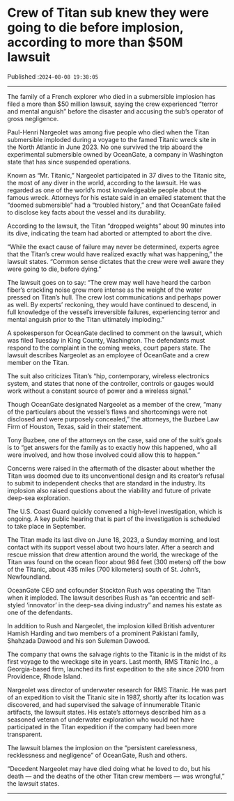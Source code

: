 # Crew of Titan sub knew they were going to die before implosion, according to more than $50M lawsuit

Published :`2024-08-08 19:38:05`

---

The family of a French explorer who died in a submersible implosion has filed a more than $50 million lawsuit, saying the crew experienced “terror and mental anguish” before the disaster and accusing the sub’s operator of gross negligence.

Paul-Henri Nargeolet was among five people who died when the Titan submersible imploded during a voyage to the famed Titanic wreck site in the North Atlantic in June 2023. No one survived the trip aboard the experimental submersible owned by OceanGate, a company in Washington state that has since suspended operations.

Known as “Mr. Titanic,” Nargeolet participated in 37 dives to the Titanic site, the most of any diver in the world, according to the lawsuit. He was regarded as one of the world’s most knowledgeable people about the famous wreck. Attorneys for his estate said in an emailed statement that the “doomed submersible” had a “troubled history,” and that OceanGate failed to disclose key facts about the vessel and its durability.

According to the lawsuit, the Titan “dropped weights” about 90 minutes into its dive, indicating the team had aborted or attempted to abort the dive.

“While the exact cause of failure may never be determined, experts agree that the Titan’s crew would have realized exactly what was happening,” the lawsuit states. “Common sense dictates that the crew were well aware they were going to die, before dying.”

The lawsuit goes on to say: “The crew may well have heard the carbon fiber’s crackling noise grow more intense as the weight of the water pressed on Titan’s hull. The crew lost communications and perhaps power as well. By experts’ reckoning, they would have continued to descend, in full knowledge of the vessel’s irreversible failures, experiencing terror and mental anguish prior to the Titan ultimately imploding.”

A spokesperson for OceanGate declined to comment on the lawsuit, which was filed Tuesday in King County, Washington. The defendants must respond to the complaint in the coming weeks, court papers state. The lawsuit describes Nargeolet as an employee of OceanGate and a crew member on the Titan.

The suit also criticizes Titan’s “hip, contemporary, wireless electronics system, and states that none of the controller, controls or gauges would work without a constant source of power and a wireless signal.”

Though OceanGate designated Nargeolet as a member of the crew, “many of the particulars about the vessel’s flaws and shortcomings were not disclosed and were purposely concealed,” the attorneys, the Buzbee Law Firm of Houston, Texas, said in their statement.

Tony Buzbee, one of the attorneys on the case, said one of the suit’s goals is to “get answers for the family as to exactly how this happened, who all were involved, and how those involved could allow this to happen.”

Concerns were raised in the aftermath of the disaster about whether the Titan was doomed due to its unconventional design and its creator’s refusal to submit to independent checks that are standard in the industry. Its implosion also raised questions about the viability and future of private deep-sea exploration.

The U.S. Coast Guard quickly convened a high-level investigation, which is ongoing. A key public hearing that is part of the investigation is scheduled to take place in September.

The Titan made its last dive on June 18, 2023, a Sunday morning, and lost contact with its support vessel about two hours later. After a search and rescue mission that drew attention around the world, the wreckage of the Titan was found on the ocean floor about 984 feet (300 meters) off the bow of the Titanic, about 435 miles (700 kilometers) south of St. John’s, Newfoundland.

OceanGate CEO and cofounder Stockton Rush was operating the Titan when it imploded. The lawsuit describes Rush as “an eccentric and self-styled ‘innovator’ in the deep-sea diving industry” and names his estate as one of the defendants.

In addition to Rush and Nargeolet, the implosion killed British adventurer Hamish Harding and two members of a prominent Pakistani family, Shahzada Dawood and his son Suleman Dawood.

The company that owns the salvage rights to the Titanic is in the midst of its first voyage to the wreckage site in years. Last month, RMS Titanic Inc., a Georgia-based firm, launched its first expedition to the site since 2010 from Providence, Rhode Island.

Nargeolet was director of underwater research for RMS Titanic. He was part of an expedition to visit the Titanic site in 1987, shortly after its location was discovered, and had supervised the salvage of innumerable Titanic artifacts, the lawsuit states. His estate’s attorneys described him as a seasoned veteran of underwater exploration who would not have participated in the Titan expedition if the company had been more transparent.

The lawsuit blames the implosion on the “persistent carelessness, recklessness and negligence” of OceanGate, Rush and others.

“Decedent Nargeolet may have died doing what he loved to do, but his death — and the deaths of the other Titan crew members — was wrongful,” the lawsuit states.

---

